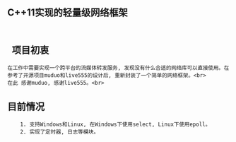 C++11实现的轻量级网络框架
-
<br>  
项目初衷<br>
-
    在工作中需要实现一个跨平台的流媒体转发服务, 发现没有什么合适的网络库可以直接使用。在参考了开源项目muduo和live555的设计后, 重新封装了一个简单的网络框架。<br>
    在此 感谢muduo, 感谢live555。<br>

目前情况<br>
-
	    1. 支持Windows和Linux, 在Windows下使用select, Linux下使用epoll。
	    2. 实现了定时器, 日志等模块。
